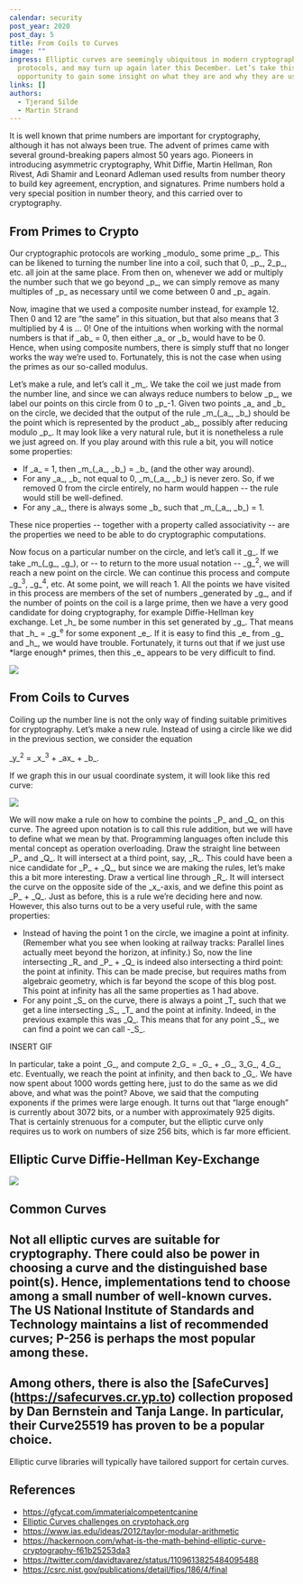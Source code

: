 ```yaml
---
calendar: security
post_year: 2020
post_day: 5
title: From Coils to Curves
image: ""
ingress: Elliptic curves are seemingly ubiquitous in modern cryptographic
  protocols, and may turn up again later this December. Let’s take this
  opportunity to gain some insight on what they are and why they are used.
links: []
authors:
  - Tjerand Silde
  - Martin Strand
---
```

<!--StartFragment-->

It is well known that prime numbers are important for cryptography, although it has not always been true. The advent of primes came with several ground-breaking papers almost 50 years ago. Pioneers in introducing asymmetric cryptography, Whit Diffie, Martin Hellman, Ron Rivest, Adi Shamir and Leonard Adleman used results from number theory to build key agreement, encryption, and signatures. Prime numbers hold a very special position in number theory, and this carried over to cryptography.

## From Primes to Crypto

Our cryptographic protocols are working \_modulo\_ some prime \_p\_. This can be likened to turning the number line into a coil, such that 0, \_p\_, 2\_p\_, etc. all join at the same place. From then on, whenever we add or multiply the number such that we go beyond \_p\_, we can simply remove as many multiples of \_p\_ as necessary until we come between 0 and \_p\_ again.

Now, imagine that we used a composite number instead, for example 12. Then 0 and 12 are “the same” in this situation, but that also means that 3 multiplied by 4 is ... 0! One of the intuitions when working with the normal numbers is that if \_ab\_ = 0, then either \_a\_ or \_b\_ would have to be 0. Hence, when using composite numbers, there is simply stuff that no longer works the way we’re used to. Fortunately, this is not the case when using the primes as our so-called modulus.

Let’s make a rule, and let’s call it \_m\_. We take the coil we just made from the number line, and since we can always reduce numbers to below \_p\_, we label our points on this circle from 0 to \_p\_-1. Given two points \_a\_ and \_b\_ on the circle, we decided that the output of the rule \_m\_(\_a\_, \_b\_) should be the point which is represented by the product \_ab\_, possibly after reducing modulo \_p\_. It may look like a very natural rule, but it is nonetheless a rule we just agreed on. If you play around with this rule a bit, you will notice some properties:

* If \_a\_ = 1, then \_m\_(\_a\_, \_b\_) = \_b\_ (and the other way around).
* For any \_a\_, \_b\_ not equal to 0, \_m\_(\_a\_, \_b\_) is never zero. So, if we removed 0 from the circle entirely, no harm would happen -- the rule would still be well-defined.
* For any \_a\_, there is always some \_b\_ such that \_m\_(\_a\_, \_b\_) = 1.



These nice properties -- together with a property called associativity -- are the properties we need to be able to do cryptographic computations.

Now focus on a particular number on the circle, and let’s call it \_g\_. If we take \_m\_(\_g\_, \_g\_), or -- to return to the more usual notation -- \_g\_<sup>2</sup>, we will reach a new point on the circle. We can continue this process and compute \_g\_<sup>3</sup>, \_g\_<sup>4</sup>, etc. At some point, we will reach 1. All the points we have visited in this process are members of the set of numbers _generated by \_g\_, and if the number of points on the coil is a large prime, then we have a very good candidate for doing cryptography, for example Diffie-Hellman key exchange. Let \_h\_ be some number in this set generated by \_g\_. That means that \_h\_ = \_g\_<sup>e</sup> for some exponent \_e\_. If it is easy to find this \_e\_ from \_g\_ and \_h\_, we would have trouble. Fortunately, it turns out that if we just use \*large enough\* primes, then this \_e\_ appears to be very difficult to find.



![](https://lh5.googleusercontent.com/Hzr0-Km7K5zX4APfHFJdsCrjrPkiJzklm2uu2LqM_65QAuwJPbG0izxWvKu7iHBIC-4HLnF2kYHkl8-dXLyRIOxw17SaMwCVbnpkhIHutMEZZe40E_uJ-SmG69RKWhCxlg)

## From Coils to Curves

Coiling up the number line is not the only way of finding suitable primitives for cryptography. Let’s make a new rule. Instead of using a circle like we did in the previous section, we consider the equation



\_y\_<sup>2</sup> = \_x\_<sup>3</sup> + \_ax\_ + \_b\_.



If we graph this in our usual coordinate system, it will look like this red curve:

![](https://lh3.googleusercontent.com/pT2oDZYUzpVpjFxK-eXwnwCUb8u8midCmcTglc-UZOdTXvrPW1Dr1uxj0NdJgAlrwd36XRSQ6gtrP4ppEQpUcztUysmOu3snUnp26ihBPKz6VK9zB6c5CRxSDCZTGnmy1Q)



We will now make a rule on how to combine the points \_P\_ and \_Q\_ on this curve. The agreed upon notation is to call this rule addition, but we will have to define what we mean by that. Programming languages often include this mental concept as operation overloading. Draw the straight line between \_P\_ and \_Q\_. It will intersect at a third point, say, \_R\_. This could have been a nice candidate for \_P\_ + \_Q\_, but since we are making the rules, let’s make this a bit more interesting. Draw a vertical line through \_R\_. It will intersect the curve on the opposite side of the \_x\_-axis, and we define this point as \_P\_ + \_Q\_. Just as before, this is a rule we’re deciding here and now. However, this also turns out to be a very useful rule, with the same properties:



* Instead of having the point 1 on the circle, we imagine a point at infinity. (Remember what you see when looking at railway tracks: Parallel lines actually meet beyond the horizon, at infinity.) So, now the line intersecting \_R\_ and \_P\_ + \_Q\_ is indeed also intersecting a third point: the point at infinity. This can be made precise, but requires maths from algebraic geometry, which is far beyond the scope of this blog post. This point at infinity has all the same properties as 1 had above.
* For any point \_S\_ on the curve, there is always a point \_T\_ such that we get a line intersecting \_S\_, \_T\_ and the point at infinity. Indeed, in the previous example this was \_Q\_. This means that for any point \_S\_, we can find a point we can call -\_S\_.



INSERT GIF

In particular, take a point \_G\_, and compute 2\_G\_ = \_G\_ + \_G\_, 3\_G\_, 4\_G\_, etc. Eventually, we reach the point at infinity, and then back to \_G\_. We have now spent about 1000 words getting here, just to do the same as we did above, and what was the point? Above, we said that the computing exponents if the primes were large enough. It turns out that “large enough” is currently about 3072 bits, or a number with approximately 925 digits. That is certainly strenuous for a computer, but the elliptic curve only requires us to work on numbers of size 256 bits, which is far more efficient.

## Elliptic Curve Diffie-Hellman Key-Exchange



![](https://lh5.googleusercontent.com/6gfnHTxvtlNAOsBFmR3qQJK8QIiSWnssefhpW04J_JUEpZVhwc_gBDKh9IR6fkehJAXy8yfewo7I5uSZJNHVcqrOmakoJflIdaGCk-n6f3ojYynagqNNBnOawb1fm49P6Q)



## Common Curves

## Not all elliptic curves are suitable for cryptography. There could also be power in choosing a curve and the distinguished base point(s). Hence, implementations tend to choose among a small number of well-known curves. The US National Institute of Standards and Technology maintains a list of recommended curves; P-256 is perhaps the most popular among these. 

## Among others, there is also the \[SafeCurves](https://safecurves.cr.yp.to) collection proposed by Dan Bernstein and Tanja Lange. In particular, their Curve25519 has proven to be a popular choice.

Elliptic curve libraries will typically have tailored support for certain curves.

## References

* <https://gfycat.com/immaterialcompetentcanine>
* [Elliptic Curves challenges on cryptohack.org](https://cryptohack.org/challenges/ecc/)
* <https://www.ias.edu/ideas/2012/taylor-modular-arithmetic>
* <https://hackernoon.com/what-is-the-math-behind-elliptic-curve-cryptography-f61b25253da3> 
* <https://twitter.com/davidtavarez/status/1109613825484095488> 
* https://csrc.nist.gov/publications/detail/fips/186/4/final

<!--EndFragment-->